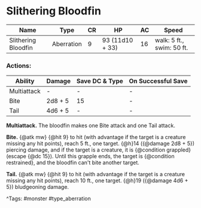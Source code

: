 # Slithering Bloodfin

| Name | Type | CR | HP | AC | Speed |
|------|------|----|----|----|-------|
| Slithering Bloodfin | Aberration | 9 | 93 (11d10 + 33) | 16 | walk: 5 ft., swim: 50 ft. |

### Actions:

| Ability | Damage | Save DC & Type | On Successful Save |
|---------|--------|----------------|--------------------|
| Multiattack | - | - | - |
| Bite | 2d8 + 5 | 15 | - |
| Tail | 4d6 + 5 | - | - |


**Multiattack.** The bloodfin makes one Bite attack and one Tail attack.

**Bite.** {@atk mw} {@hit 9} to hit (with advantage if the target is a creature missing any hit points), reach 5 ft., one target. {@h}14 ({@damage 2d8 + 5}) piercing damage, and if the target is a creature, it is {@condition grappled} (escape {@dc 15}). Until this grapple ends, the target is {@condition restrained}, and the bloodfin can't bite another target.

**Tail.** {@atk mw} {@hit 9} to hit (with advantage if the target is a creature missing any hit points), reach 10 ft., one target. {@h}19 ({@damage 4d6 + 5}) bludgeoning damage.

^Tags: #monster #type_aberration